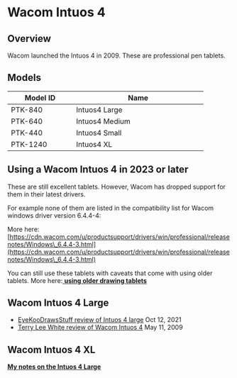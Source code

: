 # Wacom Intuos 4

## Overview

Wacom launched the Intuos 4 in 2009. These are professional pen tablets.

## Models

<table><thead><tr><th width="131">Model ID</th><th width="279">Name</th></tr></thead><tbody><tr><td>PTK-840</td><td>Intuos4 Large</td></tr><tr><td>PTK-640</td><td>Intuos4 Medium</td></tr><tr><td>PTK-440</td><td>Intuos4 Small</td></tr><tr><td>PTK-1240</td><td>Intuos4 XL</td></tr></tbody></table>

## Using a Wacom Intuos 4 in 2023 or later

These are still excellent tablets. However, Wacom has dropped support for them in their latest drivers.

For example none of them are listed in the compatibility list for Wacom windows driver version 6.4.4-4:&#x20;

More here: [https://cdn.wacom.com/u/productsupport/drivers/win/professional/releasenotes/Windows\_6.4.4-3.html](https://cdn.wacom.com/u/productsupport/drivers/win/professional/releasenotes/Windows\_6.4.4-3.html)

You can still use these tablets with caveats that come with using older tablets. More here:[ **using older drawing tablets**](../../../guides/general/using-older-drawing-tablets.md)

## Wacom Intuos 4 Large

* [EyeKooDrawsStuff review of Intuos 4 large](https://www.youtube.com/watch?v=GAb-mte-j5w) Oct 12, 2021
* [Terry Lee White review of Wacom Intuos 4](https://www.youtube.com/watch?v=yKQlAiATVzI) May 11, 2009

## Wacom Intuos 4 XL

[**My notes on the Intuos 4 Large**](7p-notes-wacom-intuos-4-xl-ptk-1240.md)
